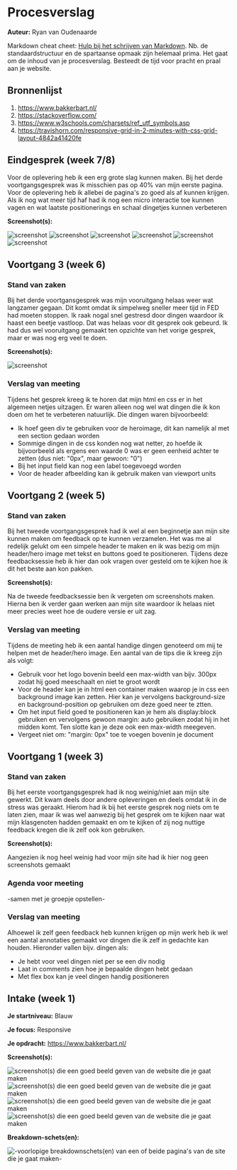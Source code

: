# Procesverslag
**Auteur:** Ryan van Oudenaarde

Markdown cheat cheet: [Hulp bij het schrijven van Markdown](https://github.com/adam-p/markdown-here/wiki/Markdown-Cheatsheet). Nb. de standaardstructuur en de spartaanse opmaak zijn helemaal prima. Het gaat om de inhoud van je procesverslag. Besteedt de tijd voor pracht en praal aan je website.



## Bronnenlijst
1. https://www.bakkerbart.nl/
2. https://stackoverflow.com/
3. https://www.w3schools.com/charsets/ref_utf_symbols.asp
4. https://travishorn.com/responsive-grid-in-2-minutes-with-css-grid-layout-4842a41420fe



## Eindgesprek (week 7/8)

Voor de oplevering heb ik een erg grote slag kunnen maken. Bij het derde voortgangsgesprek was ik misschien pas op 40% van mijn eerste pagina. Voor de oplevering heb ik allebei de pagina's zo goed als af kunnen krijgen. Als ik nog wat meer tijd haf had ik nog een micro interactie toe kunnen vagen en wat laatste positionerings en schaal dingetjes kunnen verbeteren

**Screenshot(s):**

![screenshot](images/product1.jpg)
![screenshot](images/product2.png)
![screenshot](images/product3.jpg)
![screenshot](images/product4.png)
![screenshot](images/product5.png)
![screenshot](images/product6.png)



## Voortgang 3 (week 6)

### Stand van zaken

Bij het derde voortgansgesprek was mijn vooruitgang helaas weer wat langzamer gegaan. Dit komt omdat ik simpelweg sneller meer tijd in FED had moeten stoppen. Ik raak nogal snel gestresd door dingen waardoor ik haast een beetje vastloop. Dat was helaas voor dit gesprek ook gebeurd. Ik had dus wel vooruitgang gemaakt ten opzichte van het vorige gesprek, maar er was nog erg veel te doen.

**Screenshot(s):**

![screenshot](images/voortgang3.png)


### Verslag van meeting

Tijdens het gesprek kreeg ik te horen dat mijn html en css er in het algemeen netjes uitzagen. Er waren alleen nog wel wat dingen die ik kon doen om het te verbeteren natuurlijk. Die dingen waren bijvoorbeeld:
* Ik hoef geen div te gebruiken voor de heroimage, dit kan namelijk al met een section gedaan worden
* Sommige dingen in de css konden nog wat netter, zo hoefde ik bijvoorbeeld als ergens een waarde 0 was er geen eenheid achter te zetten (dus niet: "0px", maar gewoon: "0")
* Bij het input field kan nog een label toegevoegd worden
* Voor de header afbeelding kan ik gebruik maken van viewport units



## Voortgang 2 (week 5)

### Stand van zaken

Bij het tweede voortgangsgesprek had ik wel al een beginnetje aan mijn site kunnen maken om feedback op te kunnen verzamelen. Het was me al redelijk gelukt om een simpele
header te maken en ik was bezig om mijn header/hero image met tekst en buttons goed te positioneren. Tijdens deze feedbacksessie heb ik hier dan ook vragen over gesteld om te kijken hoe ik dit het beste aan kon pakken.

**Screenshot(s):**

Na de tweede feedbacksessie ben ik vergeten om screenshots maken. Hierna ben ik verder gaan werken aan mijn site waardoor ik helaas niet meer precies weet hoe de oudere versie er uit zag.


### Verslag van meeting

Tijdens de meeting heb ik een aantal handige dingen genoteerd om mij te helpen met de header/hero image. Een aantal van de tips die ik kreeg zijn als volgt:
* Gebruik voor het logo bovenin beeld een max-width van bijv. 300px zodat hij goed meeschaalt en niet te groot wordt
* Voor de header kan je in html een container maken waarop je in css een background image kan zetten. Hier kan je vervolgens background-size en background-position op gebruiken om deze goed neer te ztten.
* Om het input field goed te positioneren kan je hem als display:block gebruiken en vervolgens gewoon margin: auto gebruiken zodat hij in het midden komt. Ten slotte kan je deze ook een max-width meegeven.
* Vergeet niet om: "margin: 0px" toe te voegen bovenin je document




## Voortgang 1 (week 3)

### Stand van zaken

Bij het eerste voortgangsgesprek had ik nog weinig/niet aan mijn site gewerkt.
Dit kwam deels door andere opleveringen en deels omdat ik in de stress was geraakt.
Hierom had ik bij het eerste gesprek nog niets om te laten zien, maar ik was wel aanwezig bij het gesprek om te kijken naar wat mijn klasgenoten hadden gemaakt en om te kijken of zij nog nuttige feedback kregen die ik zelf ook kon gebruiken.

**Screenshot(s):**

Aangezien ik nog heel weinig had voor mijn site had ik hier nog geen screenshots gemaakt

### Agenda voor meeting

-samen met je groepje opstellen-

### Verslag van meeting

Alhoewel ik zelf geen feedback heb kunnen krijgen op mijn werk heb ik wel een aantal annotaties gemaakt vor dingen die ik zelf in gedachte kan houden. Hieronder vallen bijv. dingen als:
* Je hebt voor veel dingen niet per se een div nodig
* Laat in comments zien hoe je bepaalde dingen hebt gedaan
* Met flex box kan je veel dingen handig positioneren



## Intake (week 1)

**Je startniveau:** Blauw

**Je focus:** Responsive

**Je opdracht:** https://www.bakkerbart.nl/

**Screenshot(s):** 

![screenshot(s) die een goed beeld geven van de website die je gaat maken](images/bakkerbart1.jpg)
![screenshot(s) die een goed beeld geven van de website die je gaat maken](images/bakkerbart2.jpg)
![screenshot(s) die een goed beeld geven van de website die je gaat maken](images/bakkerbart3.jpg)
![screenshot(s) die een goed beeld geven van de website die je gaat maken](images/bakkerbart4.jpg)

**Breakdown-schets(en):**

![-voorlopige breakdownschets(en) van een of beide pagina's van de site die je gaat maken-](images/bakkerbartbreakdownschets.png)
